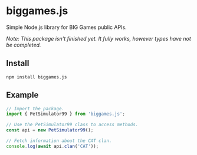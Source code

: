# biggames.js

Simple Node.js library for BIG Games public APIs.

_Note: This package isn't finished yet. It fully works, however types have not be completed._

## Install

```
npm install biggames.js
```

## Example

```js
// Import the package.
import { PetSimulator99 } from 'biggames.js';

// Use the PetSimulator99 class to access methods.
const api = new PetSimulator99();

// Fetch information about the CAT clan.
console.log(await api.clan('CAT'));
```
